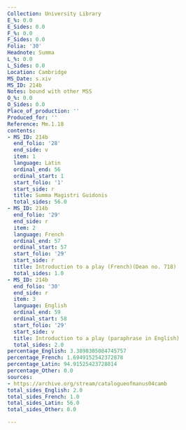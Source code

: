 ```yaml
---
Collection: University Library
E_%: 0.0
E_Sides: 0.0
F_%: 0.0
F_Sides: 0.0
Folia: '30'
Headnote: Summa
L_%: 0.0
L_Sides: 0.0
Location: Cambridge
MS_Date: s.xiv
MS_ID: 214b
Notes: bound with other MSS
O_%: 0.0
O_Sides: 0.0
Place_of_production: ''
Produced_for: ''
Reference: Mm.1.18
contents:
- MS_ID: 214b
  end_folio: '28'
  end_side: v
  item: 1
  language: Latin
  ordinal_end: 56
  ordinal_start: 1
  start_folio: '1'
  start_side: r
  title: Summa Magistri Guidonis
  total_sides: 56.0
- MS_ID: 214b
  end_folio: '29'
  end_side: r
  item: 2
  language: French
  ordinal_end: 57
  ordinal_start: 57
  start_folio: '29'
  start_side: r
  title: Introduction to a play (French)(Dean no. 718)
  total_sides: 1.0
- MS_ID: 214b
  end_folio: '30'
  end_side: r
  item: 3
  language: English
  ordinal_end: 59
  ordinal_start: 58
  start_folio: '29'
  start_side: v
  title: Introduction to a play (paraphrase in English)
  total_sides: 2.0
percentage_English: 3.3898305084745757
percentage_French: 1.6949152542372878
percentage_Latin: 94.91525423728814
percentage_Other: 0.0
sources:
- https://archive.org/stream/catalogueofmanus04camb
total_sides_English: 2.0
total_sides_French: 1.0
total_sides_Latin: 56.0
total_sides_Other: 0.0

---
```

